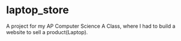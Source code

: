 # laptop_store
A project for my AP Computer Science A Class, where I had to build a website to sell a product(Laptop).
